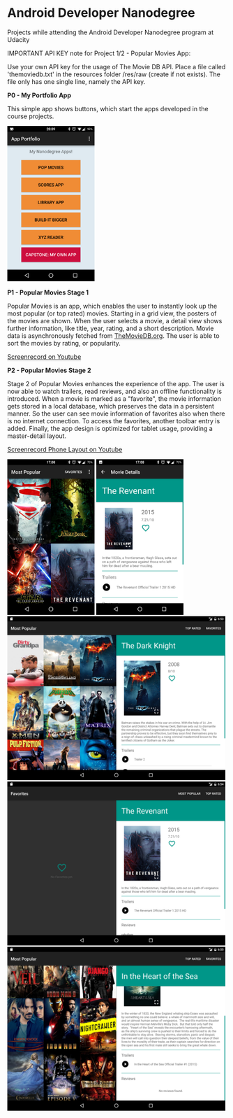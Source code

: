 # Android Developer Nanodegree

Projects while attending the Android Developer Nanodegree program at Udacity

IMPORTANT API KEY note for Project 1/2 - Popular Movies App:

Use your own API key for the usage of The Movie DB API. Place a file called 'themoviedb.txt' in the
resources folder /res/raw (create if not exists). The file only has one single line, namely the API key.

**P0 - My Portfolio App**

This simple app shows buttons, which start the apps developed in the course projects. 

<img style="position: center;" src="static/screenshots/P0 - My Portfolio App.png" width="200">

**P1 - Popular Movies Stage 1**

Popular Movies is an app, which enables the user to instantly look up the most popular (or top rated) movies. Starting in a grid view, the posters of the movies are shown. When the user selects a movie, a detail view shows further information, like title, year, rating, and a short description. Movie data is asynchronously fetched from [TheMovieDB.org](https://www.themoviedb.org/). The user is able to sort the movies by rating, or popularity. 


[Screenrecord on Youtube](https://www.youtube.com/watch?v=ZUfGoRsqetg)
    
**P2 - Popular Movies Stage 2**

Stage 2 of Popular Movies enhances the experience of the app. The user is now able to watch trailers, read reviews, and also an offline functionality is introduced. When a movie is marked as a "favorite", the movie information gets stored in a local database, which preserves the data in a persistent manner. So the user can see movie information of favorites also when there is no internet connection. To access the favorites, another toolbar entry is added. 
Finally, the app design is optimized for tablet usage, providing a master-detail layout.

[Screenrecord Phone Layout on Youtube](https://www.youtube.com/watch?v=iGYWjl--L5s)

<img style="position: center;" src="static/screenshots/P2 - Popular Movies Stage 2_Phone_1.png" width="200">
<img style="position: center;" src="static/screenshots/P2 - Popular Movies Stage 2_Phone_2.png" width="200">

<img style="position: center;" src="static/screenshots/P2 - Popular Movies Stage 2_Tablet_1.png" width="500">
<img style="position: center;" src="static/screenshots/P2 - Popular Movies Stage 2_Tablet_2.png" width="500">
<img style="position: center;" src="static/screenshots/P2 - Popular Movies Stage 2_Tablet_3.png" width="500">


